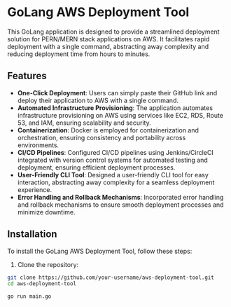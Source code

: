 # GoLang AWS Deployment Tool

This GoLang application is designed to provide a streamlined deployment solution for PERN/MERN stack applications on AWS. It facilitates rapid deployment with a single command, abstracting away complexity and reducing deployment time from hours to minutes.

## Features

- **One-Click Deployment**: Users can simply paste their GitHub link and deploy their application to AWS with a single command.
- **Automated Infrastructure Provisioning**: The application automates infrastructure provisioning on AWS using services like EC2, RDS, Route 53, and IAM, ensuring scalability and security.
- **Containerization**: Docker is employed for containerization and orchestration, ensuring consistency and portability across environments.
- **CI/CD Pipelines**: Configured CI/CD pipelines using Jenkins/CircleCI integrated with version control systems for automated testing and deployment, ensuring efficient deployment processes.
- **User-Friendly CLI Tool**: Designed a user-friendly CLI tool for easy interaction, abstracting away complexity for a seamless deployment experience.
- **Error Handling and Rollback Mechanisms**: Incorporated error handling and rollback mechanisms to ensure smooth deployment processes and minimize downtime.

## Installation

To install the GoLang AWS Deployment Tool, follow these steps:

1. Clone the repository:

```bash
git clone https://github.com/your-username/aws-deployment-tool.git
cd aws-deployment-tool

go run main.go
